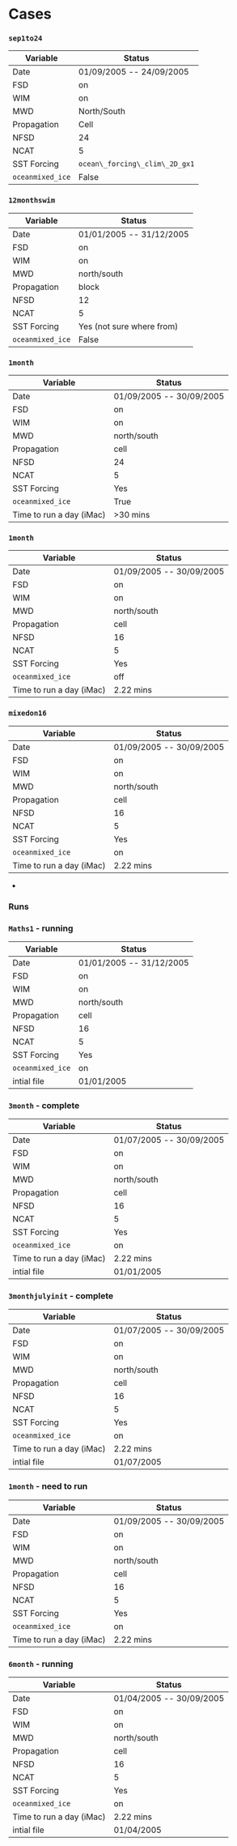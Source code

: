 # Cases

### ```sep1to24``` 
| Variable | Status |
| ------ | ------ |
| Date | 01/09/2005 -- 24/09/2005 |
| FSD | on |
| WIM | on |
| MWD | North/South |
| Propagation | Cell |
| NFSD | 24 |
| NCAT | 5 |
| SST Forcing | ```ocean\_forcing\_clim\_2D_gx1```|
| ```oceanmixed_ice``` | False| 

### ```12monthswim``` 
| Variable | Status |
| ------ | ------ |
| Date | 01/01/2005 -- 31/12/2005 |
| FSD | on |
| WIM | on |
| MWD | north/south |
| Propagation | block |
| NFSD | 12 |
| NCAT | 5 |
| SST Forcing | Yes (not sure where from)|
| ```oceanmixed_ice``` | False| 

### ```1month``` 
| Variable | Status |
| ------ | ------ |
| Date | 01/09/2005 -- 30/09/2005 |
| FSD | on |
| WIM | on |
| MWD | north/south |
| Propagation | cell |
| NFSD | 24 |
| NCAT | 5 |
| SST Forcing | Yes |
| ```oceanmixed_ice``` | True| 
| Time to run a day (iMac) |  >30 mins|

### ```1month``` 
| Variable | Status |
| ------ | ------ |
| Date | 01/09/2005 -- 30/09/2005 |
| FSD | on |
| WIM | on |
| MWD | north/south |
| Propagation | cell |
| NFSD | 16 |
| NCAT | 5 |
| SST Forcing | Yes |
| ```oceanmixed_ice``` | off| 
| Time to run a day (iMac) |  2.22 mins|

### ```mixedon16``` 
| Variable | Status |
| ------ | ------ |
| Date | 01/09/2005 -- 30/09/2005 |
| FSD | on |
| WIM | on |
| MWD | north/south |
| Propagation | cell |
| NFSD | 16 |
| NCAT | 5 |
| SST Forcing | Yes |
| ```oceanmixed_ice``` | on| 
| Time to run a day (iMac) |  2.22 mins| 

-
### Runs
### ```Maths1``` - running
| Variable | Status |
| ------ | ------ |
| Date | 01/01/2005 -- 31/12/2005 |
| FSD | on |
| WIM | on |
| MWD | north/south |
| Propagation | cell |
| NFSD | 16 |
| NCAT | 5 |
| SST Forcing | Yes |
| ```oceanmixed_ice``` | on| 
| intial file | 01/01/2005| 


### ```3month``` - complete
| Variable | Status |
| ------ | ------ |
| Date | 01/07/2005 -- 30/09/2005 |
| FSD | on |
| WIM | on |
| MWD | north/south |
| Propagation | cell |
| NFSD | 16 |
| NCAT | 5 |
| SST Forcing | Yes |
| ```oceanmixed_ice``` | on| 
| Time to run a day (iMac) |  2.22 mins| 
| intial file | 01/01/2005| 

### ```3monthjulyinit``` - complete
| Variable | Status |
| ------ | ------ |
| Date | 01/07/2005 -- 30/09/2005 |
| FSD | on |
| WIM | on |
| MWD | north/south |
| Propagation | cell |
| NFSD | 16 |
| NCAT | 5 |
| SST Forcing | Yes |
| ```oceanmixed_ice``` | on| 
| Time to run a day (iMac) |  2.22 mins| 
| intial file | 01/07/2005| 


### ```1month``` - need to run
| Variable | Status |
| ------ | ------ |
| Date | 01/09/2005 -- 30/09/2005 |
| FSD | on |
| WIM | on |
| MWD | north/south |
| Propagation | cell |
| NFSD | 16 |
| NCAT | 5 |
| SST Forcing | Yes |
| ```oceanmixed_ice``` | on| 
| Time to run a day (iMac) |  2.22 mins| 

### ```6month``` - running
| Variable | Status |
| ------ | ------ |
| Date | 01/04/2005 -- 30/09/2005 |
| FSD | on |
| WIM | on |
| MWD | north/south |
| Propagation | cell |
| NFSD | 16 |
| NCAT | 5 |
| SST Forcing | Yes |
| ```oceanmixed_ice``` | on| 
| Time to run a day (iMac) |  2.22 mins| 
| intial file | 01/04/2005| 








